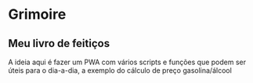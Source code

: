 # Grimoire

## Meu livro de feitiços

A ideia aqui é fazer um PWA com vários scripts e funções que podem ser úteis para o dia-a-dia, a exemplo do cálculo de preço gasolina/álcool
